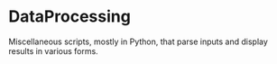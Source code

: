 # DataProcessing
Miscellaneous scripts, mostly in Python, that parse inputs and display results in various forms.
